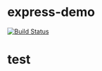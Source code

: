 # express-demo
[![Build Status](https://travis-ci.org/verchol/express-demo.svg)](https://travis-ci.org/verchol/express-demo)
# test

